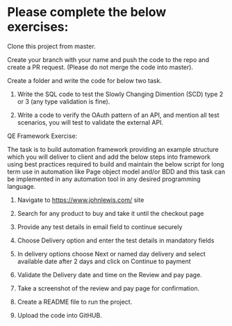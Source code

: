 # Please complete the below exercises:

Clone this project from master.

Create your branch with your name and push the code to the repo and create a PR request. (Please do not merge the code into master).

Create a folder and write the code for below two task.

1) Write the SQL code to test the Slowly Changing Dimention (SCD) type 2 or 3 (any type validation is fine).
  
2) Write a code to verify the OAuth pattern of an API, and mention all test scenarios, you will test to validate the external API.
  
QE Framework Exercise:
  
The task is to build automation framework providing an example structure which you will deliver to client and add the below steps into framework using best practices required to build and maintain the below script for long term use in automation like Page object model and/or BDD and this task can be implemented in any automation tool in any desired programming language.
  
1) Navigate to https://www.johnlewis.com/ site
  
2) Search for any product to buy and take it until the checkout page
  
3) Provide any test details in email field to continue securely
  
4) Choose Delivery option and enter the test details in mandatory fields
  
5) In delivery options choose Next or named day delivery and select available date after 2 days and click on Continue to payment
  
6) Validate the Delivery date and time on the Review and pay page.
  
7) Take a screenshot of the review and pay page for confirmation.
  
8) Create a README file to run the project.
  
9) Upload the code into GitHUB.
